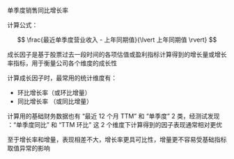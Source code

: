 单季度销售同比增长率

计算公式：

$$
\frac{最近单季度营业收入 - 上年同期值}{\lvert 上年同期值 \rvert}
$$

成长因子是基于股票过去一段时间的各项估值或盈利指标计算得到的增长量或增长率指标，用于衡量公司各个维度的成长性

计算成长因子时，最常用的统计维度有：

- 环比增长率（或环比增量）
- 同比增长率 （或同比增量）

计算用的基础财务数据也有 “最近 12 个月 TTM” 和 “单季度” 2 类，经测试发现 ：“单季度同比” 和 “TTM 环比” 这 2 个维度下计算得到的因子表现通常相对更优

至于增长率和增量，表现相差不大，增长率更具可比性，增量更不容易受基础指标取值异常的影响